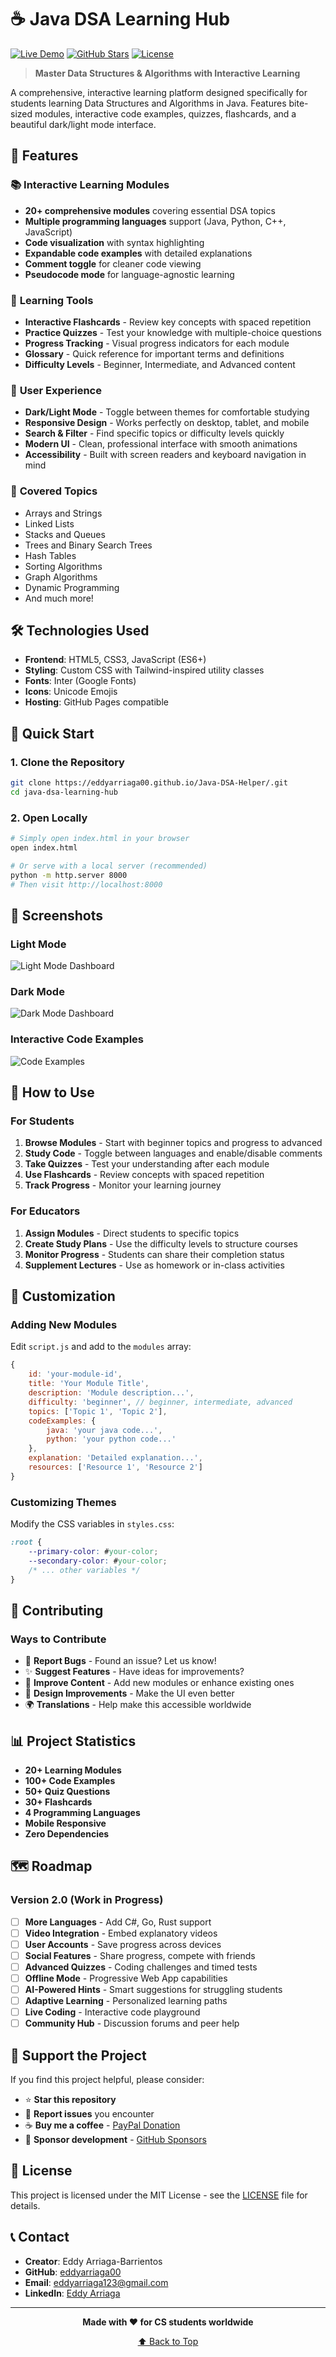 # ☕ Java DSA Learning Hub

[![Live Demo](https://img.shields.io/badge/Live-Demo-blue?style=for-the-badge)](https://eddyarriaga00.github.io/Java-DSA-Helper/)
[![GitHub Stars](https://img.shields.io/github/stars/your-username/java-dsa-learning-hub?style=for-the-badge)](https://github.com/eddyarriaga00/Java-DSA-Helper/stargazers)
[![License](https://img.shields.io/badge/License-MIT-green?style=for-the-badge)](LICENSE)

> **Master Data Structures & Algorithms with Interactive Learning**

A comprehensive, interactive learning platform designed specifically for students learning Data Structures and Algorithms in Java. Features bite-sized modules, interactive code examples, quizzes, flashcards, and a beautiful dark/light mode interface.

## 🚀 Features

### 📚 **Interactive Learning Modules**
- **20+ comprehensive modules** covering essential DSA topics
- **Multiple programming languages** support (Java, Python, C++, JavaScript)
- **Code visualization** with syntax highlighting
- **Expandable code examples** with detailed explanations
- **Comment toggle** for cleaner code viewing
- **Pseudocode mode** for language-agnostic learning

### 🎯 **Learning Tools**
- **Interactive Flashcards** - Review key concepts with spaced repetition
- **Practice Quizzes** - Test your knowledge with multiple-choice questions
- **Progress Tracking** - Visual progress indicators for each module
- **Glossary** - Quick reference for important terms and definitions
- **Difficulty Levels** - Beginner, Intermediate, and Advanced content

### 🎨 **User Experience**
- **Dark/Light Mode** - Toggle between themes for comfortable studying
- **Responsive Design** - Works perfectly on desktop, tablet, and mobile
- **Search & Filter** - Find specific topics or difficulty levels quickly
- **Modern UI** - Clean, professional interface with smooth animations
- **Accessibility** - Built with screen readers and keyboard navigation in mind

### 📖 **Covered Topics**
- Arrays and Strings
- Linked Lists
- Stacks and Queues
- Trees and Binary Search Trees
- Hash Tables
- Sorting Algorithms
- Graph Algorithms
- Dynamic Programming
- And much more!

## 🛠️ Technologies Used

- **Frontend**: HTML5, CSS3, JavaScript (ES6+)
- **Styling**: Custom CSS with Tailwind-inspired utility classes
- **Fonts**: Inter (Google Fonts)
- **Icons**: Unicode Emojis
- **Hosting**: GitHub Pages compatible

## 🚀 Quick Start

### 1. Clone the Repository
```bash
git clone https://eddyarriaga00.github.io/Java-DSA-Helper/.git
cd java-dsa-learning-hub
```
### 2. Open Locally
```bash
# Simply open index.html in your browser
open index.html

# Or serve with a local server (recommended)
python -m http.server 8000
# Then visit http://localhost:8000
```

## 📱 Screenshots

### Light Mode
![Light Mode Dashboard](https://via.placeholder.com/800x400/ffffff/000000?text=Light+Mode+Dashboard)

### Dark Mode
![Dark Mode Dashboard](https://via.placeholder.com/800x400/1a1a1a/ffffff?text=Dark+Mode+Dashboard)

### Interactive Code Examples
![Code Examples](https://via.placeholder.com/800x400/f8f9fa/333333?text=Interactive+Code+Examples)

## 🎯 How to Use

### For Students
1. **Browse Modules** - Start with beginner topics and progress to advanced
2. **Study Code** - Toggle between languages and enable/disable comments
3. **Take Quizzes** - Test your understanding after each module
4. **Use Flashcards** - Review concepts with spaced repetition
5. **Track Progress** - Monitor your learning journey

### For Educators
1. **Assign Modules** - Direct students to specific topics
2. **Create Study Plans** - Use the difficulty levels to structure courses
3. **Monitor Progress** - Students can share their completion status
4. **Supplement Lectures** - Use as homework or in-class activities

## 🔧 Customization

### Adding New Modules
Edit `script.js` and add to the `modules` array:

```javascript
{
    id: 'your-module-id',
    title: 'Your Module Title',
    description: 'Module description...',
    difficulty: 'beginner', // beginner, intermediate, advanced
    topics: ['Topic 1', 'Topic 2'],
    codeExamples: {
        java: 'your java code...',
        python: 'your python code...'
    },
    explanation: 'Detailed explanation...',
    resources: ['Resource 1', 'Resource 2']
}
```

### Customizing Themes
Modify the CSS variables in `styles.css`:

```css
:root {
    --primary-color: #your-color;
    --secondary-color: #your-color;
    /* ... other variables */
}
```

## 🤝 Contributing

### Ways to Contribute
- 🐛 **Report Bugs** - Found an issue? Let us know!
- ✨ **Suggest Features** - Have ideas for improvements?
- 📖 **Improve Content** - Add new modules or enhance existing ones
- 🎨 **Design Improvements** - Make the UI even better
- 🌍 **Translations** - Help make this accessible worldwide

## 📊 Project Statistics

- **20+ Learning Modules**
- **100+ Code Examples**
- **50+ Quiz Questions**
- **30+ Flashcards**
- **4 Programming Languages**
- **Mobile Responsive**
- **Zero Dependencies**

## 🗺️ Roadmap

### Version 2.0 (Work in Progress)
- [ ] **More Languages** - Add C#, Go, Rust support
- [ ] **Video Integration** - Embed explanatory videos
- [ ] **User Accounts** - Save progress across devices
- [ ] **Social Features** - Share progress, compete with friends
- [ ] **Advanced Quizzes** - Coding challenges and timed tests
- [ ] **Offline Mode** - Progressive Web App capabilities
- [ ] **AI-Powered Hints** - Smart suggestions for struggling students
- [ ] **Adaptive Learning** - Personalized learning paths
- [ ] **Live Coding** - Interactive code playground
- [ ] **Community Hub** - Discussion forums and peer help

## 💝 Support the Project
If you find this project helpful, please consider:

- ⭐ **Star this repository**
- 🐛 **Report issues** you encounter
- ☕ **Buy me a coffee** - [PayPal Donation](https://www.paypal.com/paypalme/delamainn)
- 💖 **Sponsor development** - [GitHub Sponsors](https://github.com/sponsors/eddyarriaga00/)

## 📄 License

This project is licensed under the MIT License - see the [LICENSE](LICENSE) file for details.

## 📞 Contact

- **Creator**: Eddy Arriaga-Barrientos
- **GitHub**: [eddyarriaga00](https://github.com/eddyarriaga00/)
- **Email**: eddyarriaga123@gmail.com
- **LinkedIn**: [Eddy Arriaga](https://linkedin.com/in/eddy-arriaga/)

---

<div align="center">

**Made with ❤️ for CS students worldwide**

[⬆ Back to Top](#-java-dsa-learning-hub)

</div>